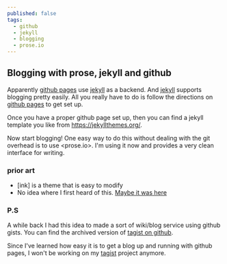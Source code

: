 ```yaml
---
published: false
tags:
  - github
  - jekyll
  - blogging
  - prose.io
---
```

## Blogging with prose, jekyll and github

Apparently [github pages](https://pages.github.com/) use [jekyll](https://jekyllrb.com/) as a backend. And [jekyll](https://jekyllrb.com/) supports blogging pretty easily. All you really have to do is follow the directions on [github pages](https://pages.github.com/) to get set up.

Once you have a proper github page set up, then you can find a jekyll template you like from <https://jekyllthemes.org/>.

Now start blogging! One easy way to do this without dealing with the git overhead is to use <prose.io>. I'm using it now and provides a very clean interface for writing.

### prior art
- [ink] is a theme that is easy to modify
- No idea where I first heard of this. [Maybe it was here](http://allandenot.com/development/2015/01/11/blogging-like-a-dev-jekyll-github-prose-io.html)

### P.S
A while back I had this idea to made a sort of wiki/blog service using github gists. You can find the archived version of [tagist on github](https://github.com/ylixir/tagist).

Since I've learned how easy it is to get a blog up and running with github pages, I won't be working on my [tagist](https://github.com/ylixir/tagist) project anymore.
